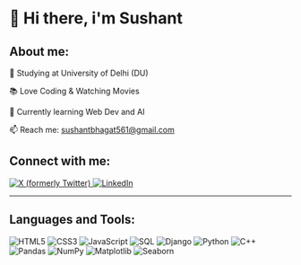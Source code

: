<h1>👋 Hi there, i'm Sushant </h1>


<h2>About me:</h2>


🤖 Studying at University of Delhi (DU)

📚 Love Coding & Watching Movies

🌱 Currently learning Web Dev and AI

📫 Reach me: sushantbhagat561@gmail.com



<h2>Connect with me:</h2>

<p align="left">
  <a href="https://x.com/Sushant1864?t=YaiNxsRQykmTGFw8i23Hcw&s=08" target="_blank">
    <img alt="X (formerly Twitter)" src="https://img.shields.io/badge/X-000000?style=for-the-badge&logo=twitter&logoColor=white" />
  </a>
  <a href="https://www.linkedin.com/in/sushant-bhagat-9a3587329?utm_source=share&utm_campaign=share_via&utm_content=profile&utm_medium=android_app" target="_blank">
    <img alt="LinkedIn" src="https://img.shields.io/badge/LinkedIn-0A66C2?style=for-the-badge&logo=linkedin&logoColor=white" />
  </a>
</p>

---

<h2>Languages and Tools:</h2>

<p align="left">
  <img src="https://img.shields.io/badge/HTML5-E34F26?style=for-the-badge&logo=html5&logoColor=white" alt="HTML5" />
  <img src="https://img.shields.io/badge/CSS3-1572B6?style=for-the-badge&logo=css3&logoColor=white" alt="CSS3" />
  <img src="https://img.shields.io/badge/JavaScript-F7DF1E?style=for-the-badge&logo=javascript&logoColor=black" alt="JavaScript" />
  <img src="https://img.shields.io/badge/SQL-4479A1?style=for-the-badge&logo=postgresql&logoColor=white" alt="SQL" />
  <img src="https://img.shields.io/badge/Django-092E20?style=for-the-badge&logo=django&logoColor=white" alt="Django" />
  <img src="https://img.shields.io/badge/Python-3776AB?style=for-the-badge&logo=python&logoColor=white" alt="Python" />
  <img src="https://img.shields.io/badge/C++-00599C?style=for-the-badge&logo=c%2B%2B&logoColor=white" alt="C++" />
  <img src="https://img.shields.io/badge/Pandas-150458?style=for-the-badge&logo=pandas&logoColor=white" alt="Pandas" />
  <img src="https://img.shields.io/badge/NumPy-013243?style=for-the-badge&logo=numpy&logoColor=white" alt="NumPy" />
  <img src="https://img.shields.io/badge/Matplotlib-ffffff?style=for-the-badge&logo=matplotlib&logoColor=black" alt="Matplotlib" />
  <img src="https://img.shields.io/badge/Seaborn-42a5f5?style=for-the-badge&logo=seaborn&logoColor=white" alt="Seaborn" />
</p>
